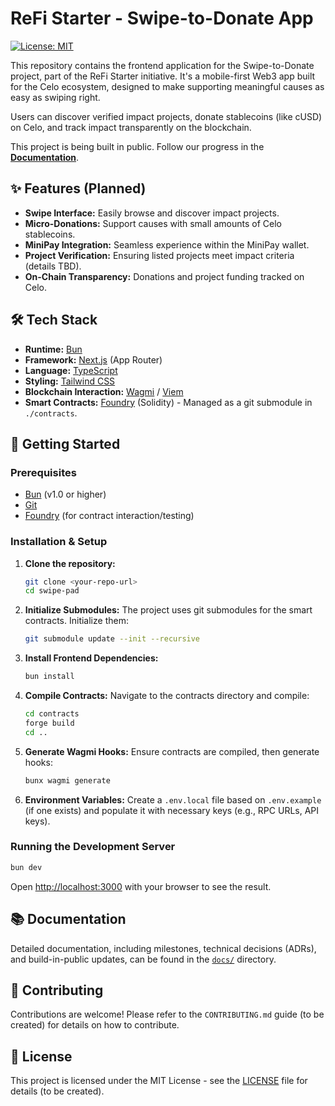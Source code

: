 # ReFi Starter - Swipe-to-Donate App

[![License: MIT](https://img.shields.io/badge/License-MIT-yellow.svg)](https://opensource.org/licenses/MIT)

This repository contains the frontend application for the Swipe-to-Donate project, part of the ReFi Starter initiative. It's a mobile-first Web3 app built for the Celo ecosystem, designed to make supporting meaningful causes as easy as swiping right.

Users can discover verified impact projects, donate stablecoins (like cUSD) on Celo, and track impact transparently on the blockchain.

This project is being built in public. Follow our progress in the [**Documentation**](./docs/README.md).

## ✨ Features (Planned)

- **Swipe Interface:** Easily browse and discover impact projects.
- **Micro-Donations:** Support causes with small amounts of Celo stablecoins.
- **MiniPay Integration:** Seamless experience within the MiniPay wallet.
- **Project Verification:** Ensuring listed projects meet impact criteria (details TBD).
- **On-Chain Transparency:** Donations and project funding tracked on Celo.

## 🛠 Tech Stack

- **Runtime:** [Bun](https://bun.sh/)
- **Framework:** [Next.js](https://nextjs.org/) (App Router)
- **Language:** [TypeScript](https://www.typescriptlang.org/)
- **Styling:** [Tailwind CSS](https://tailwindcss.com/)
- **Blockchain Interaction:** [Wagmi](https://wagmi.sh/) / [Viem](https://viem.sh/)
- **Smart Contracts:** [Foundry](https://getfoundry.sh/) (Solidity) - Managed as a git submodule in `./contracts`.

## 🚀 Getting Started

### Prerequisites

- [Bun](https://bun.sh/docs/installation) (v1.0 or higher)
- [Git](https://git-scm.com/)
- [Foundry](https://book.getfoundry.sh/getting-started/installation) (for contract interaction/testing)

### Installation & Setup

1.  **Clone the repository:**
    ```bash
    git clone <your-repo-url>
    cd swipe-pad
    ```

2.  **Initialize Submodules:**
    The project uses git submodules for the smart contracts. Initialize them:
    ```bash
    git submodule update --init --recursive
    ```

3.  **Install Frontend Dependencies:**
    ```bash
    bun install
    ```

4.  **Compile Contracts:**
    Navigate to the contracts directory and compile:
    ```bash
    cd contracts
    forge build
    cd ..
    ```

5.  **Generate Wagmi Hooks:**
    Ensure contracts are compiled, then generate hooks:
    ```bash
    bunx wagmi generate
    ```

6.  **Environment Variables:**
    Create a `.env.local` file based on `.env.example` (if one exists) and populate it with necessary keys (e.g., RPC URLs, API keys).

### Running the Development Server

```bash
bun dev
```

Open [http://localhost:3000](http://localhost:3000) with your browser to see the result.

## 📚 Documentation

Detailed documentation, including milestones, technical decisions (ADRs), and build-in-public updates, can be found in the [`docs/`](./docs/README.md) directory.

## 🤝 Contributing

Contributions are welcome! Please refer to the `CONTRIBUTING.md` guide (to be created) for details on how to contribute.

## 📄 License

This project is licensed under the MIT License - see the [LICENSE](LICENSE) file for details (to be created).
